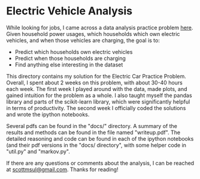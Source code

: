 # Electric Vehicle Analysis
While looking for jobs, I came across a data analysis practice problem [here](https://www.gridcure.com/contact/).
Given household power usages, which households which own electric vehicles, and when those vehicles are charging, the goal is to:
- Predict which households own electric vehicles
- Predict when those households are charging
- Find anything else interesting in the dataset

This directory contains my solution for the Electric Car Practice Problem.
Overall, I spent about 2 weeks on this problem, with about 30-40 hours each week.
The first week I played around with the data, made plots, and gained intuition for the problem as a whole.
I also taught myself the pandas library and parts of the scikit-learn library, which were significantly helpful in terms of productivity.
The second week I officially coded the solutions and wrote the ipython notebooks.

Several pdfs can be found in the "docs/" directory.
A summary of the results and methods can be found in the file named "writeup.pdf".
The detailed reasoning and code can be found in each of the ipython notebooks (and their pdf versions in the "docs/ directory", with some helper code in "util.py" and "markov.py".

If there are any questions or comments about the analysis, I can be reached at scottmsul@gmail.com.
Thanks for reading!
